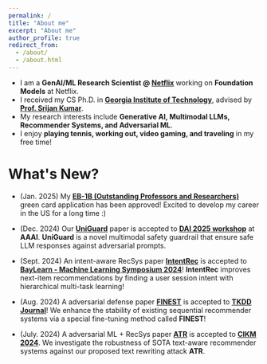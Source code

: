 ```yaml
---
permalink: /
title: "About me"
excerpt: "About me"
author_profile: true
redirect_from: 
  - /about/
  - /about.html
---
```


* I am a **GenAI/ML Research Scientist @ [Netflix](https://research.netflix.com/)** working on **Foundation Models** at Netflix.
* I received my CS Ph.D. in **[Georgia Institute of Technology](https://www.gatech.edu/)**, advised by **[Prof. Srijan Kumar](https://www.cc.gatech.edu/~srijan/)**.
* My research interests include **Generative AI, Multimodal LLMs, Recommender Systems, and Adversarial ML**.
* I enjoy **playing tennis, working out, video gaming, and traveling** in my free time!  

# What's New?

* (Jan. 2025) My **[EB-1B (Outstanding Professors and Researchers)](https://www.uscis.gov/working-in-the-united-states/permanent-workers/employment-based-immigration-first-preference-eb-1)** green card application has been approved! Excited to develop my career in the US for a long time :)
* (Dec. 2024) Our **[UniGuard](https://arxiv.org/abs/2411.01703)** paper is accepted to **[DAI 2025 workshop](https://sites.google.com/view/dai-2025/home)** at **AAAI**. **UniGuard** is a novel multimodal safety guardrail that ensure safe LLM responses against adversarial prompts.
* (Sept. 2024) An intent-aware RecSys paper **[IntentRec](https://www.arxiv.org/abs/2408.05353)** is accepted to **[BayLearn - Machine Learning Symposium 2024](https://baylearn-org.github.io/www/index.html)**! **IntentRec** improves next-item recommendations by finding a user session intent with hierarchical multi-task learning!

* (Aug. 2024) A adversarial defense paper **[FINEST](https://dl.acm.org/doi/10.1145/3695256)** is accepted to **[TKDD Journal](https://dl.acm.org/journal/tkdd)**! We enhance the stability of existing sequential recommender systems via a special fine-tuning method called **FINEST**!

* (July. 2024) A adversarial ML + RecSys paper **[ATR](https://arxiv.org/abs/2408.00312)** is accepted to **[CIKM 2024](https://cikm2024.org/)**. We investigate the robustness of SOTA text-aware recommender systems against our proposed text rewriting attack **ATR**. 
